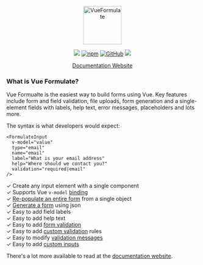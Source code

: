 <p align="center"><a href="https://vueformulate.com" target="_blank" rel="noopener noreferrer"><img width="100" src="https://assets.wearebraid.com/vue-formulate/logo.png" alt="VueFormulate"></a></p>

<p align="center">
  <a href="https://travis-ci.org/wearebraid/vue-formulate"><img src="https://travis-ci.org/wearebraid/vue-formulate.svg?branch=master"></a>
  <a href="https://www.npmjs.com/package/@braid/vue-formulate"><img alt="npm" src="https://img.shields.io/npm/v/@braid/vue-formulate"></a>
  <a href="https://github.com/wearebraid/vue-formulate"><img alt="GitHub" src="https://img.shields.io/github/license/wearebraid/vue-formulate"></a>
  <a href=""><img src="https://img.badgesize.io/wearebraid/vue-formulate/master/dist/formulate.min.js.svg?compression=gzip&label=gzip"></a>
</p>

<p align="center">
  <a href="https://vueformulate.com">Documentation Website</a>
</p>

### What is Vue Formulate?

Vue Formualte is the easiest way to build forms using Vue. Key features include
form and field validation, file uploads, form generation and a single-element
fields with labels, help text, error messages, placeholders and lots more.

The syntax is what developers would expect:

```vue
<FormulateInput
  v-model="value"
  type="email"
  name="email"
  label="What is your email address"
  help="Where should we contact you?"
  validation="required|email"
/>
```

✓ Create any input element with a single component<br>
✓ Supports Vue `v-model` [binding](https://vueformulate.com/guide/#model-binding)<br>
✓ [Re-populate an entire form](https://vueformulate.com//guide/forms/#setting-initial-values) from a single object<br>
✓ [Generate a form](https://vueformulate.com//guide/forms/#generating-forms) using json<br>
✓ Easy to add field labels<br>
✓ Easy to add help text<br>
✓ Easy to add [form validation](https://vueformulate.com//guide/validation)<br>
✓ Easy to add [custom validation](https://vueformulate.com//guide/validation/#custom-validation-rules) rules<br>
✓ Easy to modify [validation messages](https://vueformulate.com//guide/validation/#customize-validation-messages)<br>
✓ Easy to add [custom inputs](https://vueformulate.com//guide/custom-inputs)

There's a lot more available to read at the [documentation website](https://vueformulate.com).
